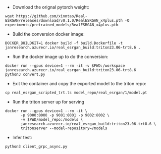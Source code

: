 - Download the orignal pytorch weight:
```
wget https://github.com/xinntao/Real-ESRGAN/releases/download/v0.1.0/RealESRGAN_x4plus.pth -O experiments/pretrained_models/RealESRGAN_x4plus.pth
```
- Build the conversion docker image:
```
DOCKER_BUILDKIT=1 docker build -f build.Dockerfile -t janresearch.azurecr.io/real_esrgan_build:triton23.06-trt8.6 .
```
- Run the docker image up to do the conversion:
```
docker run --gpus device=1 --rm -it -v $PWD:/workspace janresearch.azurecr.io/real_esrgan_build:triton23.06-trt8.6
python3 convert.py
```
- Exit the container and copy the exported model to the triton repo:
```
cp real_esrgan_scripted_trt.ts model_repo/real_esrgan/1/model.pt
```
- Run the triton server up for serving
```
docker run --gpus device=1 --rm -it \
       -p 9000:8000 -p 9001:8001 -p 9002:8002 \
       -v $PWD/model_repo:/models \
       janresearch.azurecr.io/real_esrgan_build:triton23.06-trt8.6 \
       tritonserver --model-repository=/models
```
- Infer test:
```
python3 client_grpc_async.py
```